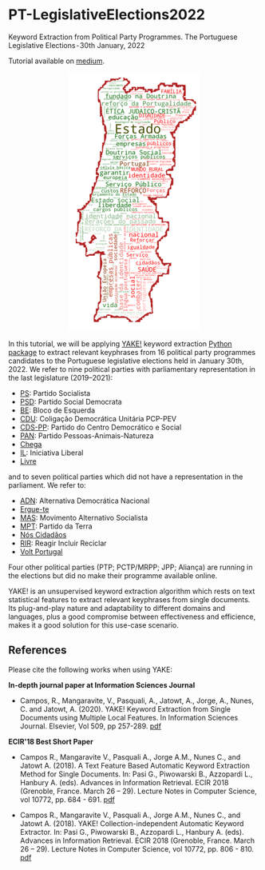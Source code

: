 # PT-LegislativeElections2022
Keyword Extraction from Political Party Programmes. The Portuguese Legislative Elections - 30th January, 2022

Tutorial available on [medium](https://medium.com/@ricardo.campos/keyword-extraction-from-political-party-programmes-dd7fdcd671c9). 

<p align="center">
  <img src="https://github.com/rncampos/PT-LegislativeElections2022/blob/main/MAP_Readme.png">
</p>

In this tutorial, we will be applying [YAKE!](http://yake.inesctec.pt) keyword extraction [Python package](https://github.com/LIAAD/yake) to extract relevant keyphrases from 16 political party programmes candidates to the Portuguese legislative elections held in January 30th, 2022. We refer to nine political parties with parliamentary representation in the last legislature (2019–2021):
- [PS](https://ps.pt/): Partido Socialista
- [PSD](https://www.psd.pt/): Partido Social Democrata
- [BE](https://bloco.org/): Bloco de Esquerda
- [CDU](https://www.cdu.pt/2022/): Coligação Democrática Unitária PCP-PEV
- [CDS-PP](https://cds.pt/): Partido do Centro Democrático e Social
- [PAN](https://pan.com.pt/): Partido Pessoas-Animais-Natureza
- [Chega](http://partidochega.pt)
- [IL](https://iniciativaliberal.pt/): Iniciativa Liberal
- [Livre](https://partidolivre.pt/)

and to seven political parties which did not have a representation in the parliament. We refer to:
- [ADN](http://adn.com.pt/): Alternativa Democrática Nacional
- [Ergue-te](http://www.partidoergue-te.pt/)
- [MAS](http://mas.org.pt/): Movimento Alternativo Socialista
- [MPT](https://mpt.pt/): Partido da Terra
- [Nós Cidadãos](https://noscidadaos.pt/)
- [RIR](http://partido-rir.pt/): Reagir Incluir Reciclar
- [Volt Portugal](http://voltportugal.pt/)

Four other political parties (PTP; PCTP/MRPP; JPP; Aliança) are running in the elections but did no make their programme available online.

YAKE! is an unsupervised keyword extraction algorithm which rests on text statistical features to extract relevant keyphrases from single documents. Its plug-and-play nature and adaptability to different domains and languages, plus a good compromise between effectiveness and efficience, makes it a good solution for this use-case scenario.

## References
Please cite the following works when using YAKE:

**In-depth journal paper at Information Sciences Journal**

- Campos, R., Mangaravite, V., Pasquali, A., Jatowt, A., Jorge, A., Nunes, C. and Jatowt, A. (2020). YAKE! Keyword Extraction from Single Documents using Multiple Local Features. In Information Sciences Journal. Elsevier, Vol 509, pp 257-289. [pdf](https://doi.org/10.1016/j.ins.2019.09.013)

**ECIR'18 Best Short Paper**

- Campos R., Mangaravite V., Pasquali A., Jorge A.M., Nunes C., and Jatowt A. (2018). A Text Feature Based Automatic Keyword Extraction Method for Single Documents. In: Pasi G., Piwowarski B., Azzopardi L., Hanbury A. (eds). Advances in Information Retrieval. ECIR 2018 (Grenoble, France. March 26 – 29). Lecture Notes in Computer Science, vol 10772, pp. 684 - 691. [pdf](https://link.springer.com/chapter/10.1007/978-3-319-76941-7_63)

- Campos R., Mangaravite V., Pasquali A., Jorge A.M., Nunes C., and Jatowt A. (2018). YAKE! Collection-independent Automatic Keyword Extractor. In: Pasi G., Piwowarski B., Azzopardi L., Hanbury A. (eds). Advances in Information Retrieval. ECIR 2018 (Grenoble, France. March 26 – 29). Lecture Notes in Computer Science, vol 10772, pp. 806 - 810. [pdf](https://link.springer.com/chapter/10.1007/978-3-319-76941-7_80)
